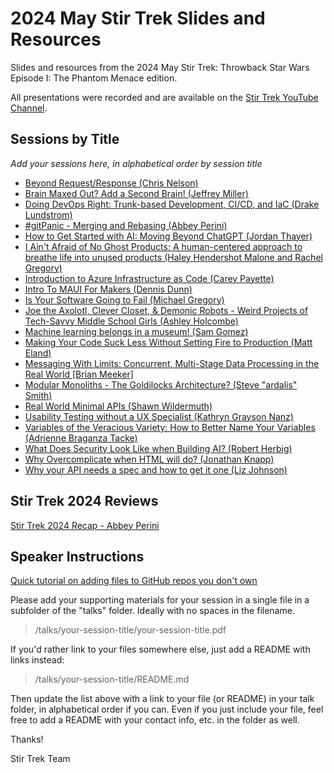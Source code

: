 # 2024 May Stir Trek Slides and Resources

Slides and resources from the 2024 May Stir Trek: Throwback Star Wars Episode I: The Phantom Menace edition.

All presentations were recorded and are available on the [Stir Trek YouTube Channel](https://youtube.com/stirtrek).

## Sessions by Title

*Add your sessions here, in alphabetical order by session title*

<!-- - [Session Title (SpeakerName)](/talks/foldername/README.md) -->
- [Beyond Request/Response (Chris Nelson)](/talks/beyond-request-response/README.md)
- [Brain Maxed Out? Add a Second Brain! (Jeffrey Miller)](/talks/brain-maxed-out-add-a-second-brain/README.md)
- [Doing DevOps Right: Trunk-based Development, CI/CD, and IaC (Drake Lundstrom)](/talks/doing-devops-right/)
- [#gitPanic - Merging and Rebasing (Abbey Perini)](/talks/git-panic-merging-and-rebasing/README.md)
- [How to Get Started with AI: Moving Beyond ChatGPT (Jordan Thayer)](/talks/ai-is-more-than-chatgpt/ai-is-more-than-chatgpt.pdf)
- [I Ain't Afraid of No Ghost Products: A human-centered approach to breathe life into unused products (Haley Hendershot Malone and Rachel Gregory)](/talks/aint-afraid-no-ghost-products/ghost-products-stir-trek-2024.pdf)
- [Introduction to Azure Infrastructure as Code (Carey Payette)](/talks/introduction-to-azure-infrastructure-as-code/intro_to_azure_iac.pdf)
- [Intro To MAUI For Makers (Dennis Dunn)]( /talks/intro-to-maui-for-makers/README.md)
- [Is Your Software Going to Fail (Michael Gregory)](/talks/is-your-software-going-to-fail/is-your-software-going-to-fail.pdf)
- [Joe the Axolotl, Clever Closet, & Demonic Robots - Weird Projects of Tech-Savvy Middle School Girls (Ashley Holcombe)](/talks/joe-axolotl-clever-closet-demonic-robots/joe-axolotl-clever-closet-demonic-robots.pdf)
- [Machine learning belongs in a museum! (Sam Gomez)]( /talks/machine-learning-museum/)
- [Making Your Code Suck Less Without Setting Fire to Production (Matt Eland)](/talks/making-your-code-suck-less/talk.md)
- [Messaging With Limits: Concurrent, Multi-Stage Data Processing in the Real World [Brian Meeker]](/talks/messaging-with-limits/messaging_with_limits.pptx)
- [Modular Monoliths - The Goldilocks Architecture? (Steve "ardalis" Smith)](/talks/modular-monoliths/README.md)
- [Real World Minimal APIs (Shawn Wildermuth)](/talks/real-world-minimal-apis/readme.md)
- [Usability Testing without a UX Specialist (Kathryn Grayson Nanz)](/talks/usability-testing-without-ux/README.md)
- [Variables of the Veracious Variety: How to Better Name Your Variables (Adrienne Braganza Tacke)](/talks/variables-of-veracious-variety/README.md)
- [What Does Security Look Like when Building AI? (Robert Herbig)](/talks/what-does-security-look-like-when-building-ai)
- [Why Overcomplicate when HTML will do? (Jonathan Knapp)](/talks/why-overcomplicate-when-html-will-do/why-overcomplicate-when-html-will-do.pdf)
- [Why your API needs a spec and how to get it one (Liz Johnson)](/talks/why-your-api-needs-a-spec/stirtrek2024.pdf)

## Stir Trek 2024 Reviews

[Stir Trek 2024 Recap - Abbey Perini](https://twitter.com/AbbeyPerini/status/1787146108537373108)

## Speaker Instructions

[Quick tutorial on adding files to GitHub repos you don't own](https://ardalis.com/how-to-add-files-to-a-github-repo-you-don%E2%80%99t-own/)

Please add your supporting materials for your session in a single file in a subfolder of the "talks" folder. Ideally with no spaces in the filename.

> /talks/your-session-title/your-session-title.pdf

If you'd rather link to your files somewhere else, just add a README with links instead:

> /talks/your-session-title/README.md

Then update the list above with a link to your file (or README) in your talk folder, in alphabetical order if you can. Even if you just include your file, feel free to add a README with your contact info, etc. in the folder as well.

Thanks!

Stir Trek Team
